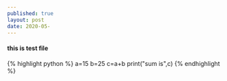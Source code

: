 ```yaml
---
published: true
layout: post
date: 2020-05-
---
```

#### this is test file
{% highlight python %}
	a=15
    b=25
    c=a+b
    print("sum is",c)
{% endhighlight %}
